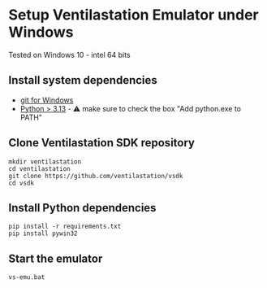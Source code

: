 # Setup Ventilastation Emulator under Windows
Tested on Windows 10 - intel 64 bits

## Install system dependencies
* [git for Windows](https://git-scm.com/downloads/win)
* [Python > 3.13](https://www.python.org/downloads/) - ⚠️ make sure to check the box "Add python.exe to PATH"

## Clone Ventilastation SDK repository
```
mkdir ventilastation
cd ventilastation
git clone https://github.com/ventilastation/vsdk
cd vsdk
```
## Install Python dependencies
```
pip install -r requirements.txt
pip install pywin32
```

## Start the emulator
```
vs-emu.bat
```
